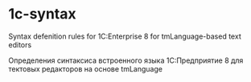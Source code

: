 # 1c-syntax
Syntax defenition rules for 1C:Enterprise 8 for tmLanguage-based text editors

Определения синтаксиса встроенного языка 1С:Предприятие 8 для тектовых редакторов на основе tmLanguage
